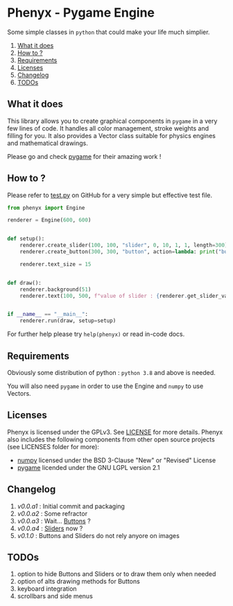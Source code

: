 # Phenyx - Pygame Engine

Some simple classes in ``python`` that could make your life much simplier.

1. [What it does](#what-it-does)
2. [How to ?](#how-to-)
3. [Requirements](#requirements)
4. [Licenses](#licenses)
5. [Changelog](#changelog)
6. [TODOs](#todos)

## What it does
This library allows you to create graphical components in ``pygame`` in a very few lines of code. It handles all color management, stroke weights and filling for you. It also provides a Vector class suitable for physics engines and mathematical drawings.

Please go and check [pygame](https://github.com/pygame/pygame.git) for their amazing work !

## How to ?
Please refer to [test.py](test.py) on GitHub for a very simple but effective test file.
```python
from phenyx import Engine

renderer = Engine(600, 600)


def setup():
    renderer.create_slider(100, 100, "slider", 0, 10, 1, 1, length=300)
    renderer.create_button(300, 300, "button", action=lambda: print("button pressed"))

    renderer.text_size = 15


def draw():
    renderer.background(51)
    renderer.text(100, 500, f"value of slider : {renderer.get_slider_value('slider')}")


if __name__ == "__main__":
    renderer.run(draw, setup=setup)
```
For further help please try ``help(phenyx)`` or read in-code docs.

## Requirements
Obviously some distribution of python : ``python 3.8`` and above is needed.

You will also need ``pygame`` in order to use the Engine and ``numpy`` to use Vectors.

## Licenses
Phenyx is licensed under the GPLv3. See [LICENSE](LICENSE.txt) for more details. Phenyx also includes the following components from other open source projects (see LICENSES folder for more):
* [numpy](https://numpy.org/) licensed under the BSD 3-Clause "New" or "Revised" License
* [pygame](https://www.pygame.org/) licended under the GNU LGPL version 2.1

## Changelog
1. *v0.0.a1* : Initial commit and packaging
2. *v0.0.a2* : Some refractor
3. *v0.0.a3* : Wait... [Buttons](pygame_engine/engine.py) ?
4. *v0.0.a4* : [Sliders](pygame_engine/engine.py) now ?
5. *v0.1.0* : Buttons and Sliders do not rely anyore on images

## TODOs
1. option to hide Buttons and Sliders or to draw them only when needed
2. option of alts drawing methods for Buttons
3. keyboard integration
4. scrollbars and side menus

